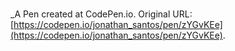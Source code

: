 # 
 _A Pen created at CodePen.io. Original URL: [https://codepen.io/jonathan_santos/pen/zYGvKEe](https://codepen.io/jonathan_santos/pen/zYGvKEe).

 